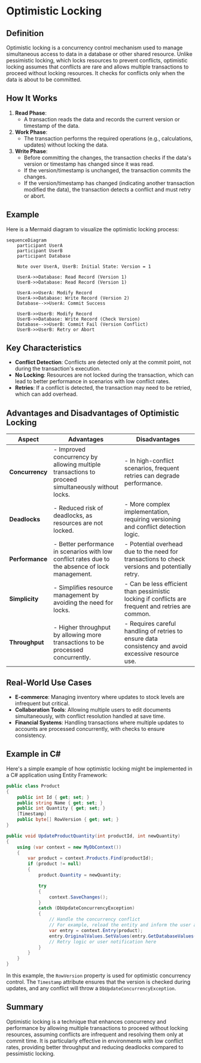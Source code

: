 # Optimistic Locking

## Definition

Optimistic locking is a concurrency control mechanism used to manage simultaneous access to data in a database or other shared resource. Unlike pessimistic locking, which locks resources to prevent conflicts, optimistic locking assumes that conflicts are rare and allows multiple transactions to proceed without locking resources. It checks for conflicts only when the data is about to be committed.

## How It Works

1. **Read Phase**:
   - A transaction reads the data and records the current version or timestamp of the data.  
2. **Work Phase**:
   - The transaction performs the required operations (e.g., calculations, updates) without locking the data.
3. **Write Phase**:
   - Before committing the changes, the transaction checks if the data's version or timestamp has changed since it was read.
   - If the version/timestamp is unchanged, the transaction commits the changes.
   - If the version/timestamp has changed (indicating another transaction modified the data), the transaction detects a conflict and must retry or abort.

## Example

Here is a Mermaid diagram to visualize the optimistic locking process:

```mermaid
sequenceDiagram
    participant UserA
    participant UserB
    participant Database

    Note over UserA, UserB: Initial State: Version = 1

    UserA->>Database: Read Record (Version 1)
    UserB->>Database: Read Record (Version 1)

    UserA->>UserA: Modify Record
    UserA->>Database: Write Record (Version 2)
    Database-->>UserA: Commit Success

    UserB->>UserB: Modify Record
    UserB->>Database: Write Record (Check Version)
    Database-->>UserB: Commit Fail (Version Conflict)
    UserB->>UserB: Retry or Abort
```

## Key Characteristics

- **Conflict Detection**: Conflicts are detected only at the commit point, not during the transaction's execution.
- **No Locking**: Resources are not locked during the transaction, which can lead to better performance in scenarios with low conflict rates.
- **Retries**: If a conflict is detected, the transaction may need to be retried, which can add overhead.

## Advantages and Disadvantages of Optimistic Locking

| **Aspect**       | **Advantages**                                                                                   | **Disadvantages**                                                                                    |
|------------------|--------------------------------------------------------------------------------------------------|------------------------------------------------------------------------------------------------------|
| **Concurrency**  | - Improved concurrency by allowing multiple transactions to proceed simultaneously without locks. | - In high-conflict scenarios, frequent retries can degrade performance.                              |
| **Deadlocks**    | - Reduced risk of deadlocks, as resources are not locked.                                        | - More complex implementation, requiring versioning and conflict detection logic.                    |
| **Performance**  | - Better performance in scenarios with low conflict rates due to the absence of lock management. | - Potential overhead due to the need for transactions to check versions and potentially retry.       |
| **Simplicity**   | - Simplifies resource management by avoiding the need for locks.                                 | - Can be less efficient than pessimistic locking if conflicts are frequent and retries are common.    |
| **Throughput**   | - Higher throughput by allowing more transactions to be processed concurrently.                  | - Requires careful handling of retries to ensure data consistency and avoid excessive resource use.   |

## Real-World Use Cases

- **E-commerce**: Managing inventory where updates to stock levels are infrequent but critical.
- **Collaboration Tools**: Allowing multiple users to edit documents simultaneously, with conflict resolution handled at save time.
- **Financial Systems**: Handling transactions where multiple updates to accounts are processed concurrently, with checks to ensure consistency.

## Example in C#

Here's a simple example of how optimistic locking might be implemented in a C# application using Entity Framework:

```csharp
public class Product
{
    public int Id { get; set; }
    public string Name { get; set; }
    public int Quantity { get; set; }
    [Timestamp]
    public byte[] RowVersion { get; set; }
}

public void UpdateProductQuantity(int productId, int newQuantity)
{
    using (var context = new MyDbContext())
    {
        var product = context.Products.Find(productId);
        if (product != null)
        {
            product.Quantity = newQuantity;

            try
            {
                context.SaveChanges();
            }
            catch (DbUpdateConcurrencyException)
            {
                // Handle the concurrency conflict
                // For example, reload the entity and inform the user about the conflict
                var entry = context.Entry(product);
                entry.OriginalValues.SetValues(entry.GetDatabaseValues());
                // Retry logic or user notification here
            }
        }
    }
}
```

In this example, the `RowVersion` property is used for optimistic concurrency control. The `Timestamp` attribute ensures that the version is checked during updates, and any conflict will throw a `DbUpdateConcurrencyException`.

## Summary

Optimistic locking is a technique that enhances concurrency and performance by allowing multiple transactions to proceed without locking resources, assuming conflicts are infrequent and resolving them only at commit time. It is particularly effective in environments with low conflict rates, providing better throughput and reducing deadlocks compared to pessimistic locking.
